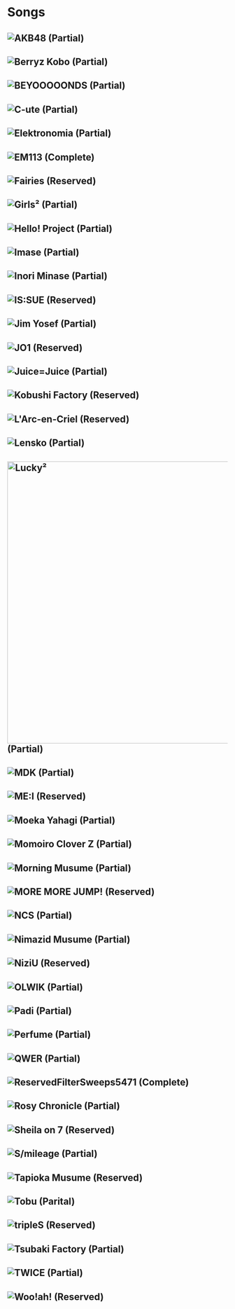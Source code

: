 # Songs
## ![AKB48](https://github.com/TG635-alt126xA/ExtendedMaster113/blob/main/AKB48_logo(pink).png) (Partial)
## ![Berryz Kobo](https://upload.wikimedia.org/wikipedia/fr/1/16/Logo_Berryz_Kobo.jpg) (Partial)
## ![BEYOOOOONDS](https://github.com/TG635-alt126xA/ExtendedMaster113/blob/main/BEYOOOOONDS-logotransparentneg.png) (Partial)
## ![C-ute](https://github.com/TG635-alt126xA/ExtendedMaster113/blob/main/Cute.svg) (Partial)
## ![Elektronomia](https://github.com/user-attachments/assets/9a723d03-0693-451b-83bc-8a6dd842166b) (Partial)
## ![EM113](https://github.com/user-attachments/assets/1a27ee35-8e12-4996-88f8-7eb27d753c77) (Complete)
## ![Fairies](https://upload.wikimedia.org/wikipedia/commons/9/93/Fairies_logo.svg) (Reserved)
## ![Girls²](https://github.com/user-attachments/assets/1977b48e-b3af-4565-a8e1-76ccb2f0eb0f) (Partial)
## ![Hello! Project](https://github.com/TG635-alt126xA/ExtendedMaster113/blob/main/Helloproject.svg) (Partial)
## ![Imase](https://store.imase-official.com/cdn/shop/files/canvas_imase_logo.png) (Partial)
## ![Inori Minase](https://github.com/TG635-alt126xA/ExtendedMaster113/blob/main/im_ogs_logo_1.png) (Partial)
## ![IS:SUE](https://github.com/TG635-alt126xA/ExtendedMaster113/blob/main/IS-SUE-official_LOGOmark.png) (Reserved)
## ![Jim Yosef](https://static.wikia.nocookie.net/nocopyrightsounds/images/5/5e/Jim_Yosef-logo.jpg/revision/latest/) (Partial)
## ![JO1](https://github.com/TG635-alt126xA/ExtendedMaster113/blob/main/Jo1-band-logo.png) (Reserved)
## ![Juice=Juice](https://upload.wikimedia.org/wikipedia/commons/9/99/JuiceJuiceLogo.png) (Partial)
## ![Kobushi Factory](https://github.com/user-attachments/assets/bd5ada53-6a4c-4a52-b9a5-ca9747c09b2f) (Reserved)
## ![L'Arc-en-Criel](https://upload.wikimedia.org/wikipedia/commons/e/e7/L%27Arc-en-Ciel_logo_%282020%29.svg) (Reserved)
## ![Lensko](https://github.com/user-attachments/assets/8052e9f2-db6c-4a56-a987-c7572b9f82b0) (Partial)
## <img width="644" alt="Lucky²" src="https://github.com/user-attachments/assets/79aa16a8-acc5-4c8c-a49a-559e89401bbe" /> (Partial)
## ![MDK](https://static.wikia.nocookie.net/nocopyrightsounds/images/1/11/MDK_logo.png/revision/latest?cb=20230503110557) (Partial)
## ![ME:I](https://github.com/TG635-alt126xA/ExtendedMaster113/blob/main/Me-I_Official_Logo.png) (Reserved)
## ![Moeka Yahagi](https://static.wikia.nocookie.net/mei-official/images/0/0b/Yahagi_Moeka_in_2023.webp/revision/latest?cb=20240120125850) (Partial)
## ![Momoiro Clover Z](https://github.com/TG635-alt126xA/ExtendedMaster113/blob/main/Momoiro_Clover_Z_logo.png) (Partial)
## ![Morning Musume](https://upload.wikimedia.org/wikipedia/commons/e/ea/%E3%83%A2%E3%83%BC%E3%83%8B%E3%83%B3%E3%82%B0%E5%A8%98%E3%80%82%E5%B9%B4%E4%BB%A3%E7%84%A1%E3%81%97ver%E3%83%AD%E3%82%B4.jpg) (Partial)
## ![MORE MORE JUMP!](https://upload.wikimedia.org/wikipedia/commons/e/eb/MORE_MORE_JUMP%21_simplified_wordmark.svg) (Reserved)
## ![NCS](https://upload.wikimedia.org/wikipedia/commons/2/29/NCS_logo.svg) (Partial)
## ![Nimazid Musume](https://github.com/TG635-alt126xA/ExtendedMaster113/blob/main/OCHANORMALogo2022.png) (Partial)
## ![NiziU](https://upload.wikimedia.org/wikipedia/commons/7/7e/Logo_of_NiziU.svg) (Reserved)
## ![OLWIK](https://static.wikia.nocookie.net/nocopyrightsounds/images/9/92/OLWIK-logo.png/revision/latest?cb=20240827031513) (Partial)
## ![Padi](https://static.wikia.nocookie.net/logopedia/images/3/3a/Padi_reborn_2017.png/revision/latest?cb=20190615030314) (Partial)
## ![Perfume](https://upload.wikimedia.org/wikipedia/commons/8/8e/Perfume_logo_vector.svg) (Partial)
## ![QWER](https://github.com/TG635-alt126xA/ExtendedMaster113/blob/main/QWER_logo.svg) (Partial)
## ![ReservedFilterSweeps5471](https://suno.com/placeholder-1.jpg) (Complete)
## ![Rosy Chronicle](https://static.wikia.nocookie.net/helloproject/images/b/b1/RosyChronicleLogo.png/revision/latest?cb=20240616073940) (Partial)
## ![Sheila on 7](https://github.com/user-attachments/assets/de8de579-3533-47e2-a47c-5a8fed67a5fd) (Reserved)
## ![S/mileage](https://github.com/TG635-alt126xA/ExtendedMaster113/blob/main/ANGERMElogo1.jpg) (Partial)
## ![Tapioka Musume](https://github.com/user-attachments/assets/89c24eba-94c2-4975-8922-a6894b1ae428) (Reserved)
## ![Tobu](https://github.com/user-attachments/assets/5c61ed49-3c52-4883-ab7c-a71bec1c6321) (Parital)
## ![tripleS](https://upload.wikimedia.org/wikipedia/commons/d/dd/Logo_of_tripleS.png) (Reserved)
## ![Tsubaki Factory](https://github.com/TG635-alt126xA/ExtendedMaster113/blob/main/%E3%81%A4%E3%81%B0%E3%81%8D%E3%83%95%E3%82%A1%E3%82%AF%E3%83%88%E3%83%AA%E3%83%BC%E3%83%AD%E3%82%B4.jpg) (Partial)
## ![TWICE](https://github.com/TG635-alt126xA/ExtendedMaster113/blob/main/Logo_of_TWICE.svg) (Partial)
## ![Woo!ah!](https://upload.wikimedia.org/wikipedia/commons/d/d2/Woo%21ah%21_Logo.jpg) (Reserved)
